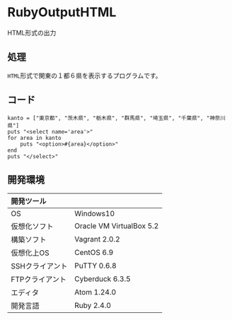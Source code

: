 # RubyOutputHTML
HTML形式の出力

## 処理
`HTML`形式で関東の１都６県を表示するプログラムです。

## コード
```
kanto = ["東京都", "茨木県", "栃木県", "群馬県", "埼玉県", "千葉県", "神奈川県"]
puts "<select name='area'>"
for area in kanto
    puts "<option>#{area}</option>"
end
puts "</select>"
```
  
## 開発環境
| 開発ツール |  |
|:-|:-|
| OS | Windows10 |
| 仮想化ソフト | Oracle VM VirtualBox 5.2 |
| 構築ソフト | Vagrant 2.0.2 |
| 仮想化上OS | CentOS 6.9 |
| SSHクライアント | PuTTY 0.6.8 |
| FTPクライアント | Cyberduck 6.3.5 |
| エディタ | Atom 1.24.0 |
| 開発言語 | Ruby 2.4.0 |
